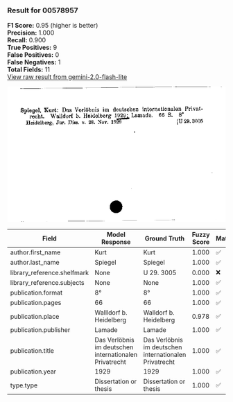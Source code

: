 ### Result for 00578957
**F1 Score:** 0.95 (higher is better)<br>**Precision:** 1.000<br>**Recall:** 0.900<br>**True Positives:** 9<br>**False Positives:** 0<br>**False Negatives:** 1<br>**Total Fields:** 11<br>[View raw result from gemini-2.0-flash-lite](https://github.com/RISE-UNIBAS/humanities_data_benchmark/blob/main/results/2025-09-02/T0152/request_T0152_00578957.json)

<img src="https://github.com/RISE-UNIBAS/humanities_data_benchmark/blob/main/benchmarks/zettelkatalog/images/00578957.jpg?raw=true" alt="00578957" width="600px">

| Field | Model Response | Ground Truth | Fuzzy Score | Match |
|-------|----------------|--------------|-------------|-------|
| author.first_name | Kurt | Kurt | 1.000 | ✅ |
| author.last_name | Spiegel | Spiegel | 1.000 | ✅ |
| library_reference.shelfmark | None | U 29. 3005 | 0.000 | ❌ |
| library_reference.subjects | None | None | 1.000 | ✅ |
| publication.format | 8° | 8° | 1.000 | ✅ |
| publication.pages | 66 | 66 | 1.000 | ✅ |
| publication.place | Wallldorf b. Heidelberg | Walldorf b. Heidelberg | 0.978 | ✅ |
| publication.publisher | Lamade | Lamade | 1.000 | ✅ |
| publication.title | Das Verlöbnis im deutschen internationalen Privatrecht | Das Verlöbnis im deutschen internationalen Privatrecht | 1.000 | ✅ |
| publication.year | 1929 | 1929 | 1.000 | ✅ |
| type.type | Dissertation or thesis | Dissertation or thesis | 1.000 | ✅ |
